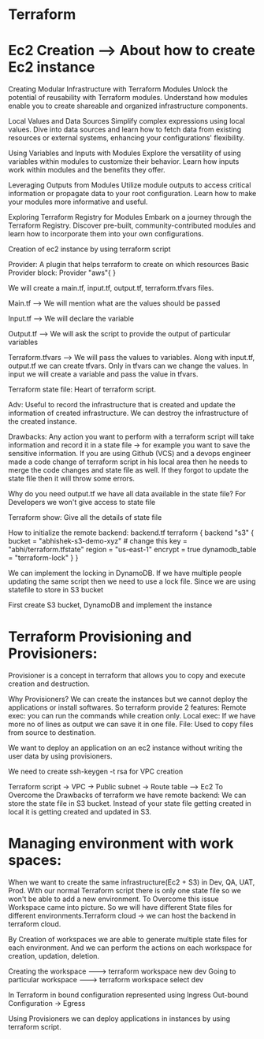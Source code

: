# Terraform 

# Ec2 Creation --> About how to create Ec2 instance
Creating Modular Infrastructure with Terraform Modules Unlock the potential of reusability with Terraform modules. Understand how modules enable you to create shareable and organized infrastructure components.

Local Values and Data Sources Simplify complex expressions using local values. Dive into data sources and learn how to fetch data from existing resources or external systems, enhancing your configurations' flexibility.

Using Variables and Inputs with Modules Explore the versatility of using variables within modules to customize their behavior. Learn how inputs work within modules and the benefits they offer.

Leveraging Outputs from Modules Utilize module outputs to access critical information or propagate data to your root configuration. Learn how to make your modules more informative and useful.

Exploring Terraform Registry for Modules Embark on a journey through the Terraform Registry. Discover pre-built, community-contributed modules and learn how to incorporate them into your own configurations.

Creation of ec2 instance by using terraform script

Provider: A plugin that helps terraform to create on which resources Basic Provider block: Provider "aws"{ }

We will create a main.tf, input.tf, output.tf, terraform.tfvars files.

Main.tf --> We will mention what are the values should be passed

Input.tf --> We will declare the variable

Output.tf --> We will ask the script to provide the output of particular variables

Terraform.tfvars --> We will pass the values to variables. Along with input.tf, output.tf we can create tfvars. Only in tfvars can we change the values. In input we will create a variable and pass the value in tfvars.


Terraform state file: Heart of terraform script. 

Adv: Useful to record the infrastructure that is created and update the information of created infrastructure. We can destroy the infrastructure of the created instance.

Drawbacks: 
Any action you want to perform with a terraform script will take information and record it in a state file → for example you want to save the sensitive information. 
If you are using Github (VCS) and a devops engineer made a code change of terraform script in his local area then he needs to merge the code changes and state file as well. If they forgot to update the state file then it will throw some errors.

Why do you need output.tf we have all data available in the state file?
For Developers we won't give access to state file

Terraform show: Give all the details of state file

How to initialize the remote backend:
backend.tf
terraform {
  backend "s3" {
    bucket         = "abhishek-s3-demo-xyz" # change this
    key            = "abhi/terraform.tfstate"
    region         = "us-east-1"
    encrypt        = true
    dynamodb_table = "terraform-lock"
  }
}

We can implement the  locking in DynamoDB. If we have multiple people updating the same script then we need to use a lock file. Since we are using statefile to store in S3 bucket

First create S3 bucket, DynamoDB and implement the instance

# Terraform Provisioning and Provisioners: 
Provisioner is a concept in terraform that allows you to copy and execute creation and destruction.

Why Provisioners?
We can create the instances but we cannot deploy the applications or install softwares.
So terraform provide 2 features:
Remote exec: you can run the commands while creation only.
Local exec: If we have more no of lines as output we can save it in one file.
File: Used to copy files from source to destination.

We want to deploy an application on an ec2 instance without writing the user data by using provisioners.

We need to create ssh-keygen -t rsa for VPC creation

Terraform script → VPC → Public subnet → Route table —> Ec2
To Overcome the Drawbacks of terraform we have remote backend:
We can store the state file in S3 bucket. Instead of your state file getting created in local it is getting created and updated in S3.

# Managing environment with work spaces:
When we want to create the same infrastructure(Ec2 + S3) in Dev, QA, UAT, Prod. With our normal Terraform script there is only one state file so we won't be able to add a new environment. To Overcome this issue Workspace came into picture. So we will have different State files for different environments.Terraform cloud → we can host the backend in terraform cloud.

By Creation of workspaces we are able to generate multiple state files for each environment. And we can perform the actions on each workspace for creation, updation, deletion.

Creating the workspace ---> terraform workspace new dev
Going to particular workspace ---> terraform workspace select dev

In Terraform in bound configuration represented using Ingress
Out-bound Configuration → Egress

Using Provisioners we can deploy applications in instances by using terraform script.
